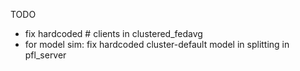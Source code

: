TODO
- fix hardcoded # clients in clustered_fedavg
- for model sim: fix hardcoded cluster-default model in splitting in pfl_server